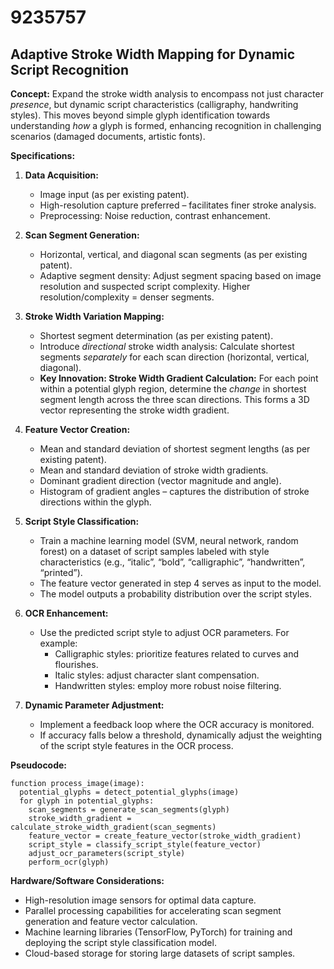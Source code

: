 # 9235757

## Adaptive Stroke Width Mapping for Dynamic Script Recognition

**Concept:** Expand the stroke width analysis to encompass not just character *presence*, but dynamic script characteristics (calligraphy, handwriting styles). This moves beyond simple glyph identification towards understanding *how* a glyph is formed, enhancing recognition in challenging scenarios (damaged documents, artistic fonts).

**Specifications:**

1.  **Data Acquisition:**
    *   Image input (as per existing patent).
    *   High-resolution capture preferred – facilitates finer stroke analysis.
    *   Preprocessing: Noise reduction, contrast enhancement.

2.  **Scan Segment Generation:**
    *   Horizontal, vertical, and diagonal scan segments (as per existing patent).
    *   Adaptive segment density: Adjust segment spacing based on image resolution and suspected script complexity. Higher resolution/complexity = denser segments.

3.  **Stroke Width Variation Mapping:**
    *   Shortest segment determination (as per existing patent).
    *   Introduce *directional* stroke width analysis: Calculate shortest segments *separately* for each scan direction (horizontal, vertical, diagonal).
    *   **Key Innovation: Stroke Width Gradient Calculation:** For each point within a potential glyph region, determine the *change* in shortest segment length across the three scan directions. This forms a 3D vector representing the stroke width gradient.

4.  **Feature Vector Creation:**
    *   Mean and standard deviation of shortest segment lengths (as per existing patent).
    *   Mean and standard deviation of stroke width gradients.
    *   Dominant gradient direction (vector magnitude and angle).
    *   Histogram of gradient angles – captures the distribution of stroke directions within the glyph.

5.  **Script Style Classification:**
    *   Train a machine learning model (SVM, neural network, random forest) on a dataset of script samples labeled with style characteristics (e.g., “italic”, “bold”, “calligraphic”, “handwritten”, “printed”).
    *   The feature vector generated in step 4 serves as input to the model.
    *   The model outputs a probability distribution over the script styles.

6.  **OCR Enhancement:**
    *   Use the predicted script style to adjust OCR parameters. For example:
        *   Calligraphic styles: prioritize features related to curves and flourishes.
        *   Italic styles: adjust character slant compensation.
        *   Handwritten styles: employ more robust noise filtering.

7.  **Dynamic Parameter Adjustment:**
    *   Implement a feedback loop where the OCR accuracy is monitored.
    *   If accuracy falls below a threshold, dynamically adjust the weighting of the script style features in the OCR process.

**Pseudocode:**

```
function process_image(image):
  potential_glyphs = detect_potential_glyphs(image)
  for glyph in potential_glyphs:
    scan_segments = generate_scan_segments(glyph)
    stroke_width_gradient = calculate_stroke_width_gradient(scan_segments)
    feature_vector = create_feature_vector(stroke_width_gradient)
    script_style = classify_script_style(feature_vector)
    adjust_ocr_parameters(script_style)
    perform_ocr(glyph)
```

**Hardware/Software Considerations:**

*   High-resolution image sensors for optimal data capture.
*   Parallel processing capabilities for accelerating scan segment generation and feature vector calculation.
*   Machine learning libraries (TensorFlow, PyTorch) for training and deploying the script style classification model.
*   Cloud-based storage for storing large datasets of script samples.